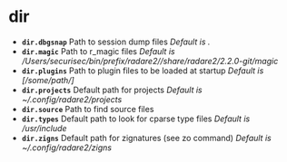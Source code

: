 <!-- TITLE: dir -->

# dir

- **`dir.dbgsnap`** Path to session dump files _Default is ._
- **`dir.magic`** Path to r_magic files _Default is /Users/securisec/bin/prefix/radare2//share/radare2/2.2.0-git/magic_
- **`dir.plugins`** Path to plugin files to be loaded at startup _Default is [/some/path/]_
- **`dir.projects`** Default path for projects _Default is ~/.config/radare2/projects_
- **`dir.source`** Path to find source files
- **`dir.types`** Default path to look for cparse type files _Default is /usr/include_
- **`dir.zigns`** Default path for zignatures (see zo command) _Default is ~/.config/radare2/zigns_

<p hidden>dir.dbgsnap dir.magic dir.plugins dir.projects dir.source dir.types dir.zigns</p>